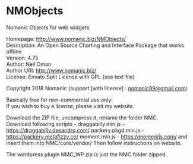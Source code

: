 # NMObjects
Nomanic Objects for web widgets.

Homepage: http://www.nomanic.biz/NMObjects/  
Description: An Open Source Charting and Interface Package that works offline  
Version: 4.75  
Author: Neil Oman  
Author URI: http://www.nomanic.biz/  
License: Envato Split License with GPL (see text file)  
  
Copyright 2018  Nomanic  (support [with license] : nomanic99@gmail.com)  
  
Basically free for non-commercial use only.  
If you wish to buy a license, please visit my website.  
  
Download the ZIP file, uncompress it, rename the folder NMC.  
Download following scripts -
draggabilly.min.js - https://draggabilly.desandro.com/
packery.pkgd.min.js - https://packery.metafizzy.co/
moment.min.js - https://momentjs.com/
and insert them into NMC/core/vendor/
Then follow instructions on website.  

The wordpress plugin NMC_WP.zip is just the NMC folder zipped.
